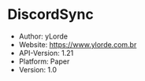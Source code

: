 # DiscordSync
- Author: yLorde
- Website: https://www.ylorde.com.br
- API-Version: 1.21
- Platform: Paper
- Version: 1.0
